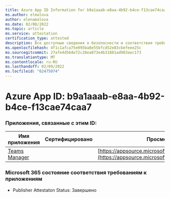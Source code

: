 ```yaml
---
title: Azure App ID Information for b9a1aaab-e8aa-4b92-b4ce-f13cae74caa7
ms.author: elmalova
author: elenamalova
ms.date: 02/08/2022
ms.topic: article
ms.service: attestation
certification_type: attested
description: Все доступные сведения о безопасности и соответствия требованиям для b9a1aaab-e8aa-4b92-b4ce-f13cae74caa7.
ms.openlocfilehash: 4f1c1afca75e095ba8e55bfcd52e83cbefeee25c
ms.sourcegitcommit: 27afe4d564e72c28ea073e4b31801ad983aec173
ms.translationtype: MT
ms.contentlocale: ru-RU
ms.lasthandoff: 02/09/2022
ms.locfileid: "62475074"
---
```

# <a name="azure-app-id-b9a1aaab-e8aa-4b92-b4ce-f13cae74caa7"></a>Azure App ID: b9a1aaab-e8aa-4b92-b4ce-f13cae74caa7


### <a name="apps-associated-with-this-id"></a>Приложения, связанные с этим ID:
| **Имя приложения** | **Сертифицировано** | **Просмотр в AppSource** |
|--------------|---------------|-----------------------|
| [Teams Manager](https://docs.microsoft.com/microsoft-365-app-certification/forward/WA200000764) |  | [https://appsource.microsoft.com/product/office/WA200000764](https://appsource.microsoft.com/product/office/WA200000764) |

### <a name="microsoft-365-app-compliance-status"></a>Microsoft 365 состояние соответствия требованиям к приложениям
- Publisher Attestaton Status: Завершено
